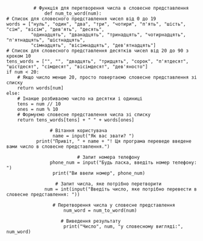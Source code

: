 

              # Функція для перетворення числа в словесне представлення
                  def num_to_word(num):
    # Список для словесного представлення чисел від 0 до 19
    words = ["нуль", "один", "два", "три", "чотири", "п'ять", "шість", "сім", "вісім", "дев'ять", "десять",
             "одинадцять", "дванадцять", "тринадцять", "чотирнадцять", "п'ятнадцять", "шістнадцять",
             "сімнадцять", "вісімнадцять", "дев'ятнадцять"]
    # Список для словесного представлення десятків чисел від 20 до 90 з кроком 10
    tens_words = ["", "", "двадцять", "тридцять", "сорок", "п'ятдесят", "шістдесят", "сімдесят", "вісімдесят", "дев'яносто"]
    if num < 20:
        # Якщо число менше 20, просто повертаємо словесне представлення зі списку
        return words[num]
    else:
        # Інакше розбиваємо число на десятки і одиниці
        tens = num // 10
        ones = num % 10
        # Формуємо словесне представлення числа зі списку
        return tens_words[tens] + " " + words[ones]

                    # Вітання користувача
                     name = input("Як вас звати? ")
               print("Привіт, " + name + "! Ця програма переведе введене вами число в словесне представлення.")

                              # Запит номера телефону
                    phone_num = input("Будь ласка, введіть номер телефону: ")
                     print("Ви ввели номер", phone_num)

                      # Запит числа, яке потрібно перетворити
                  num = int(input("Введіть число, яке потрібно перевести в словесне представлення: "))

                     # Перетворення числа у словесне представлення
                         num_word = num_to_word(num)

                        # Виведення результату
                         print("Число", num, "у словесному вигляді:", num_word)

